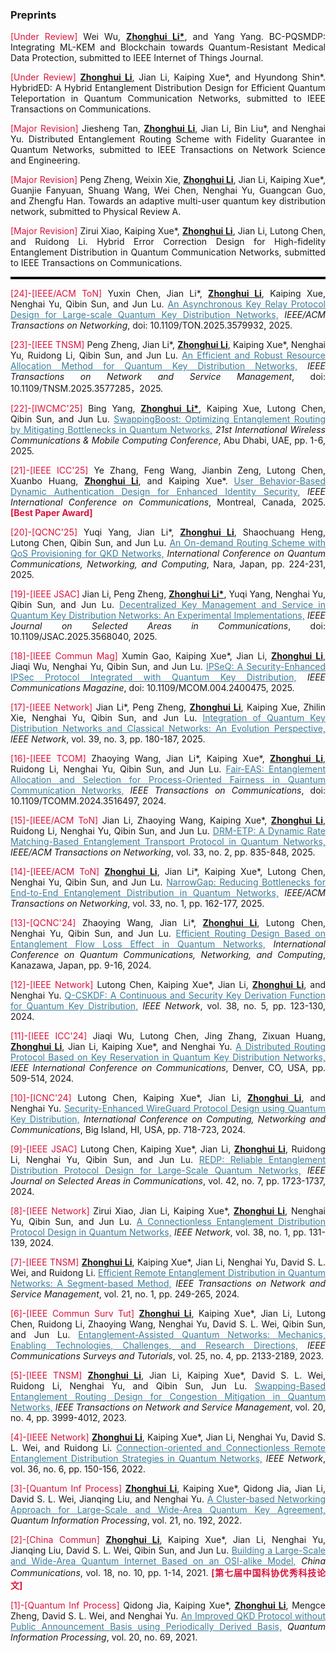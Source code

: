 ### Preprints

<p style="text-align:justify"><span style="color: crimson;">[Under Review]</span> Wei Wu, <b><u>Zhonghui Li*</u></b>, and Yang Yang. BC-PQSMDP: Integrating ML-KEM and Blockchain towards Quantum-Resistant Medical Data Protection, submitted to IEEE Internet of Things Journal.</p>

<p style="text-align:justify"><span style="color: crimson;">[Under Review]</span> <b><u>Zhonghui Li</u></b>, Jian Li, Kaiping Xue*, and Hyundong Shin*. HybridED: A Hybrid Entanglement Distribution Design for Efficient Quantum Teleportation in Quantum Communication Networks, submitted to IEEE Transactions on Communications.</p>

<p style="text-align:justify"><span style="color: crimson;">[Major Revision]</span> Jiesheng Tan, <b><u>Zhonghui Li</u></b>, Jian Li, Bin Liu*, and Nenghai Yu. Distributed Entanglement Routing Scheme with Fidelity Guarantee in Quantum Networks, submitted to IEEE Transactions on Network Science and Engineering.</p>

<p style="text-align:justify"><span style="color: crimson;">[Major Revision]</span> Peng Zheng, Weixin Xie, <b><u>Zhonghui Li</u></b>, Jian Li, Kaiping Xue*, Guanjie Fanyuan, Shuang Wang, Wei Chen, Nenghai Yu, Guangcan Guo, and Zhengfu Han. Towards an adaptive multi-user quantum key distribution network, submitted to Physical Review A.</p>

<p style="text-align:justify"><span style="color: crimson;">[Major Revision]</span> Zirui Xiao, Kaiping Xue*, <b><u>Zhonghui Li</u></b>, Jian Li, Lutong Chen, and Ruidong Li. Hybrid Error Correction Design for High-fidelity Entanglement Distribution in Quantum Communication Networks, submitted to IEEE Transactions on Communications.</p>
                         
<hr style="border-top: 3px solid black;">

<p style="text-align:justify"><span style="color: crimson;">[24]-[IEEE/ACM ToN]</span> Yuxin Chen, Jian Li*, <b><u>Zhonghui Li</u></b>, Kaiping Xue, Nenghai Yu, Qibin Sun, and Jun Lu. <a href="https://ieeexplore.ieee.org/document/11048413" style="color: #3e7e9bff;">An Asynchronous Key Relay Protocol Design for Large-scale Quantum Key Distribution Networks,</a> <span style="font-style: italic;">IEEE/ACM Transactions on Networking</span>, doi: 10.1109/TON.2025.3579932, 2025.</p>

<p style="text-align:justify"><span style="color: crimson;">[23]-[IEEE TNSM]</span> Peng Zheng, Jian Li*, <b><u>Zhonghui Li</u></b>, Kaiping Xue*, Nenghai Yu, Ruidong Li, Qibin Sun, and Jun Lu. <a href="https://ieeexplore.ieee.org/abstract/document/11027590" style="color: #3e7e9bff;">An Efficient and Robust Resource Allocation Method for Quantum Key Distribution Networks,</a> <span style="font-style: italic;">IEEE Transactions on Network and Service Management</span>, doi: 10.1109/TNSM.2025.3577285，2025.</p>

<p style="text-align:justify"><span style="color: crimson;">[22]-[IWCMC'25]</span> Bing Yang, <b><u>Zhonghui Li*</u></b>, Kaiping Xue, Lutong Chen, Qibin Sun, and Jun Lu. <a href="https://ieeexplore.ieee.org/abstract/document/11059641" style="color: #3e7e9bff;">SwappingBoost: Optimizing Entanglement Routing by Mitigating Bottlenecks in Quantum Networks,</a> <span style="font-style: italic;"> 21st International Wireless Communications & Mobile Computing Conference</span>, Abu Dhabi, UAE, pp. 1-6, 2025.</p>

<p style="text-align:justify"><span style="color: crimson;">[21]-[IEEE ICC'25]</span> Ye Zhang, Feng Wang, Jianbin Zeng, Lutong Chen, Xuanbo Huang, <b><u>Zhonghui Li</u></b>, and Kaiping Xue*. <a href="" style="color: #3e7e9bff;">User Behavior-Based Dynamic Authentication Design for Enhanced Identity Security,</a> <span style="font-style: italic;"> IEEE International Conference on Communications</span>, Montreal, Canada, 2025. <span style="color: crimson;"><b>[Best Paper Award]</b></span></p>

<p style="text-align:justify"><span style="color: crimson;">[20]-[QCNC'25]</span> Yuqi Yang, Jian Li*, <b><u>Zhonghui Li</u></b>, Shaochuang Heng, Lutong Chen, Qibin Sun, and Jun Lu. <a href="https://ieeexplore.ieee.org/document/11000142" style="color: #3e7e9bff;">An On-demand Routing Scheme with QoS Provisioning for QKD Networks,</a> <span style="font-style: italic;"> International Conference on Quantum Communications, Networking, and Computing</span>, Nara, Japan, pp. 224-231, 2025.</p>

<p style="text-align:justify"><span style="color: crimson;">[19]-[IEEE JSAC]</span> Jian Li, Peng Zheng, <b><u>Zhonghui Li*</u></b>, Yuqi Yang, Nenghai Yu, Qibin Sun, and Jun Lu. <a href="https://ieeexplore.ieee.org/document/11003481" style="color: #3e7e9bff;">Decentralized Key Management and Service in Quantum Key Distribution Networks: An Experimental Implementations,</a> <span style="font-style: italic;"> IEEE Journal on Selected Areas in Communications</span>, doi: 10.1109/JSAC.2025.3568040, 2025.</p>

<p style="text-align:justify"><span style="color: crimson;">[18]-[IEEE Commun Mag]</span> Xumin Gao, Kaiping Xue*, Jian Li, <b><u>Zhonghui Li</u></b>, Jiaqi Wu, Nenghai Yu, Qibin Sun, and Jun Lu. <a href="https://ieeexplore.ieee.org/abstract/document/10924694" style="color: #3e7e9bff;">IPSeQ: A Security-Enhanced IPSec Protocol Integrated with Quantum Key Distribution,</a> <span style="font-style: italic;"> IEEE Communications Magazine</span>, doi: 10.1109/MCOM.004.2400475, 2025.</p>

<p style="text-align:justify"><span style="color: crimson;">[17]-[IEEE Network]</span> Jian Li*, Peng Zheng, <b><u>Zhonghui Li</u></b>, Kaiping Xue, Zhilin Xie, Nenghai Yu, Qibin Sun, and Jun Lu. <a href="https://ieeexplore.ieee.org/abstract/document/10886940" style="color: #3e7e9bff;">Integration of Quantum Key Distribution Networks and Classical Networks: An Evolution Perspective,</a> <span style="font-style: italic;"> IEEE Network</span>, vol. 39, no. 3, pp. 180-187, 2025. 

<p style="text-align:justify"><span style="color: crimson;">[16]-[IEEE TCOM]</span> Zhaoying Wang, Jian Li*, Kaiping Xue*, <b><u>Zhonghui Li</u></b>, Ruidong Li, Nenghai Yu, Qibin Sun, and Jun Lu. <a href="https://ieeexplore.ieee.org/abstract/document/10794776" style="color: #3e7e9bff;">Fair-EAS: Entanglement Allocation and Selection for Process-Oriented Fairness in Quantum Communication Networks,</a> <span style="font-style: italic;">IEEE Transactions on Communications</span>, doi: 10.1109/TCOMM.2024.3516497, 2024.</p>

<p style="text-align:justify"><span style="color: crimson;">[15]-[IEEE/ACM ToN]</span> Jian Li, Zhaoying Wang, Kaiping Xue*, <b><u>Zhonghui Li</u></b>, Ruidong Li, Nenghai Yu, Qibin Sun, and Jun Lu. <a href="https://ieeexplore.ieee.org/abstract/document/10778612" style="color: #3e7e9bff;">DRM-ETP: A Dynamic Rate Matching-Based Entanglement Transport Protocol in Quantum Networks,</a> <span style="font-style: italic;">IEEE/ACM Transactions on Networking</span>, vol. 33, no. 2, pp. 835-848, 2025.</p>

<p style="text-align:justify"><span style="color: crimson;">[14]-[IEEE/ACM ToN]</span> <b><u>Zhonghui Li</u></b>, Jian Li*, Kaiping Xue*, Lutong Chen, Nenghai Yu, Qibin Sun, and Jun Lu. <a href="https://ieeexplore.ieee.org/abstract/document/10720195" style="color: #3e7e9bff;">NarrowGap: Reducing Bottlenecks for End-to-End Entanglement Distribution in Quantum Networks,</a> <span style="font-style: italic;">IEEE/ACM Transactions on Networking</span>,  vol. 33, no. 1, pp. 162-177, 2025.</p>

<p style="text-align:justify"><span style="color: crimson;">[13]-[QCNC'24]</span> Zhaoying Wang, Jian Li*, <b><u>Zhonghui Li</u></b>, Lutong Chen, Nenghai Yu, Qibin Sun, and Jun Lu. <a href="https://ieeexplore.ieee.org/abstract/document/10628434" style="color: #3e7e9bff;">Efficient Routing Design Based on Entanglement Flow Loss Effect in Quantum Networks,</a> <span style="font-style: italic;">International Conference on Quantum Communications, Networking, and Computing</span>, Kanazawa, Japan, pp. 9-16, 2024.</p>

<p style="text-align:justify"><span style="color: crimson;">[12]-[IEEE Network]</span> Lutong Chen, Kaiping Xue*, Jian Li, <b><u>Zhonghui Li</u></b>, and Nenghai Yu. <a href="https://ieeexplore.ieee.org/abstract/document/10517672" style="color: #3e7e9bff;">Q-CSKDF: A Continuous and Security Key Derivation Function for Quantum Key Distribution,</a> <span style="font-style: italic;">IEEE Network</span>, vol. 38, no. 5, pp. 123-130, 2024.</p>

<p style="text-align:justify"><span style="color: crimson;">[11]-[IEEE ICC'24]</span> Jiaqi Wu, Lutong Chen, Jing Zhang, Zixuan Huang, <b><u>Zhonghui Li</u></b>, Jian Li, Kaiping Xue*, and Nenghai Yu. <a href="https://ieeexplore.ieee.org/abstract/document/10622992" style="color: #3e7e9bff;">A Distributed Routing Protocol Based on Key Reservation in Quantum Key Distribution Networks,</a> <span style="font-style: italic;">IEEE International Conference on Communications</span>, Denver, CO, USA, pp. 509-514, 2024.</p>

<p style="text-align:justify"><span style="color: crimson;">[10]-[ICNC'24]</span> Lutong Chen, Kaiping Xue*, Jian Li, <b><u>Zhonghui Li</u></b>, and Nenghai Yu. <a href="https://ieeexplore.ieee.org/abstract/document/10556292" style="color: #3e7e9bff;">Security-Enhanced WireGuard Protocol Design using Quantum Key Distribution,</a> <span style="font-style: italic;">International Conference on Computing, Networking and Communications</span>, Big Island, HI, USA, pp. 718-723, 2024.</p>

<p style="text-align:justify"><span style="color: crimson;">[9]-[IEEE JSAC]</span> Lutong Chen, Kaiping Xue*, Jian Li, <b><u>Zhonghui Li</u></b>, Ruidong Li, Nenghai Yu, Qibin Sun, and Jun Lu. <a href="https://ieeexplore.ieee.org/abstract/document/10477626" style="color: #3e7e9bff;">REDP: Reliable Entanglement Distribution Protocol Design for Large-Scale Quantum Networks,</a> <span style="font-style: italic;">IEEE Journal on Selected Areas in Communications</span>, vol. 42, no. 7, pp. 1723-1737, 2024.</p>

<p style="text-align:justify"><span style="color: crimson;">[8]-[IEEE Network]</span> Zirui Xiao, Jian Li, Kaiping Xue*, <b><u>Zhonghui Li</u></b>, Nenghai Yu, Qibin Sun, and Jun Lu. <a href="https://ieeexplore.ieee.org/abstract/document/10274626" style="color: #3e7e9bff;">A Connectionless Entanglement Distribution Protocol Design in Quantum Networks,</a> <span style="font-style: italic;">IEEE Network</span>, vol. 38, no. 1, pp. 131-139, 2024.</p>

<p style="text-align:justify"><span style="color: crimson;">[7]-[IEEE TNSM]</span> <b><u>Zhonghui Li</u></b>, Kaiping Xue*, Jian Li, Nenghai Yu, David S. L. Wei, and Ruidong Li. <a href="https://ieeexplore.ieee.org/abstract/document/10185987" style="color: #3e7e9bff;">Efficient Remote Entanglement Distribution in Quantum Networks: A Segment-based Method,</a> <span style="font-style: italic;">IEEE Transactions on Network and Service Management</span>, vol. 21, no. 1, pp. 249-265, 2024.</p>

<p style="text-align:justify"><span style="color: crimson;">[6]-[IEEE Commun Surv Tut]</span> <b><u>Zhonghui Li</u></b>, Kaiping Xue*, Jian Li, Lutong Chen, Ruidong Li, Zhaoying Wang, Nenghai Yu, David S. L. Wei, Qibin Sun, and Jun Lu. <a href="https://ieeexplore.ieee.org/abstract/document/10177948" style="color: #3e7e9bff;">Entanglement-Assisted Quantum Networks: Mechanics, Enabling Technologies, Challenges, and Research Directions,</a> <span style="font-style: italic;">IEEE Communications Surveys and Tutorials</span>, vol. 25, no. 4, pp. 2133-2189, 2023.</p>

<p style="text-align:justify"><span style="color: crimson;">[5]-[IEEE TNSM]</span> <b><u>Zhonghui Li</u></b>, Jian Li, Kaiping Xue*, David S. L. Wei, Ruidong Li, Nenghai Yu, and Qibin Sun, Jun Lu. <a href="https://ieeexplore.ieee.org/abstract/document/10123997" style="color: #3e7e9bff;">Swapping-Based Entanglement Routing Design for Congestion Mitigation in Quantum Networks,</a> <span style="font-style: italic;">IEEE Transactions on Network and Service Management</span>, vol. 20, no. 4, pp. 3999-4012, 2023.</p>

<p style="text-align:justify"><span style="color: crimson;">[4]-[IEEE Network]</span> <b><u>Zhonghui Li</u></b>, Kaiping Xue*, Jian Li, Nenghai Yu, David S. L. Wei, and Ruidong Li. <a href="https://ieeexplore.ieee.org/abstract/document/9839638" style="color: #3e7e9bff;">Connection-oriented and Connectionless Remote Entanglement Distribution Strategies in Quantum Networks,</a> <span style="font-style: italic;">IEEE Network</span>, vol. 36, no. 6, pp. 150-156, 2022.</p>

<p style="text-align:justify"><span style="color: crimson;">[3]-[Quantum Inf Process]</span> <b><u>Zhonghui Li</u></b>, Kaiping Xue*, Qidong Jia, Jian Li, David S. L. Wei, Jianqing Liu, and Nenghai Yu. <a href="https://link.springer.com/article/10.1007/s11128-022-03528-3" style="color: #3e7e9bff;">A Cluster-based Networking Approach for Large-Scale and Wide-Area Quantum Key Agreement,</a> <span style="font-style: italic;">Quantum Information Processing</span>, vol. 21, no. 192, 2022.</p>

<p style="text-align:justify"><span style="color: crimson;">[2]-[China Commun]</span> <b><u>Zhonghui Li</u></b>, Kaiping Xue*, Jian Li, Nenghai Yu, Jianqing Liu, David S. L. Wei, Qibin Sun, and Jun Lu. <a href="https://ieeexplore.ieee.org/abstract/document/9597613" style="color: #3e7e9bff;">Building a Large-Scale and Wide-Area Quantum Internet Based on an OSI-alike Model,</a> <span style="font-style: italic;">China Communications</span>, vol. 18, no. 10, pp. 1-14, 2021. <span style="color: crimson;"><b>[第七届中国科协优秀科技论文]</b></span></p>

<p style="text-align:justify"><span style="color: crimson;">[1]-[Quantum Inf Process]</span> Qidong Jia, Kaiping Xue*, <b><u>Zhonghui Li</u></b>, Mengce Zheng, David S. L. Wei, and Nenghai Yu. <a href="https://link.springer.com/article/10.1007/s11128-021-03000-8" style="color: #3e7e9bff;">An Improved QKD Protocol without Public Announcement Basis using Periodically Derived Basis,</a> <span style="font-style: italic;">Quantum Information Processing</span>, vol. 20, no. 69, 2021.</p>
